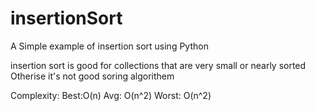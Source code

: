 # insertionSort
A Simple example of insertion sort using Python



insertion sort is good for collections that are very small or nearly sorted Otherise it's not good soring algorithem

Complexity:
Best:O(n)
Avg: O(n^2)
Worst: O(n^2)
